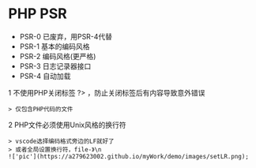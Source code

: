 # PHP PSR

* PSR-0 已废弃，用PSR-4代替
* PSR-1 基本的编码风格
* PSR-2 编码风格(更严格)
* PSR-3 日志记录器接口
* PSR-4 自动加载

1 不使用PHP关闭标签 ?> ，防止关闭标签后有内容导致意外错误

    > 仅包含PHP代码的文件

2 PHP文件必须使用Unix风格的换行符

    > vscode选择编码格式旁边的LF就好了
    > 或者全局设置换行符，file-》\n
    !['pic'](https://a279623002.github.io/myWork/demo/images/setLR.png);
